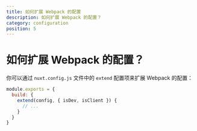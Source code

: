 ```yaml
---
title: 如何扩展 Webpack 的配置
description: 如何扩展 Webpack 的配置？
category: configuration
position: 5
---
```


# 如何扩展 Webpack 的配置？

你可以通过 `nuxt.config.js` 文件中的 `extend` 配置项来扩展 Webpack 的配置：

```js
module.exports = {
  build: {
    extend(config, { isDev, isClient }) {
      // ...
    }
  }
}
```
